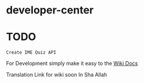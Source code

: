 # developer-center

# TODO
`Create IME Quiz API `


For Development simply make it easy to the [Wiki Docs](https://github.com/Islam-Made-Easy/developer-center/wiki)

Translation Link for wiki soon In Sha Allah
